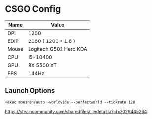 # CSGO Config

Name | Value
----|----
DPI | 1200
EDIP | 2160 ( 1200 * 1.8 )
Mouse | Logitech G502 Hero KDA
CPU | I5-10400
GPU | RX 5500 XT
FPS | 144Hz

## Launch Options
```text
+exec moeshin/auto -worldwide --perfectworld --tickrate 128
```


https://steamcommunity.com/sharedfiles/filedetails/?id=3029445264
